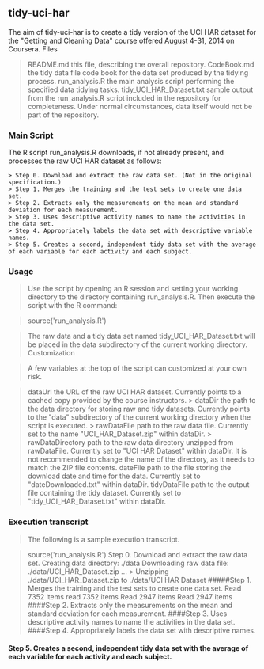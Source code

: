  ## tidy-uci-har

The aim of tidy-uci-har is to create a tidy version of the UCI HAR dataset for the "Getting and Cleaning Data" course offered August 4-31, 2014 on Coursera.
Files

   > README.md this file, describing the overall repository.
  > CodeBook.md the tidy data file code book for the data set produced by the tidying process.
   > run_analysis.R the main analysis script performing the specified data tidying tasks.
   > tidy_UCI_HAR_Dataset.txt sample output from the run_analysis.R script included in the repository for completeness. Under normal circumstances, data itself would not be part of the repository.

###  Main Script

The R script run_analysis.R downloads, if not already present, and processes the raw UCI HAR dataset as follows:

    > Step 0. Download and extract the raw data set. (Not in the original specification.)
    > Step 1. Merges the training and the test sets to create one data set.
    > Step 2. Extracts only the measurements on the mean and standard deviation for each measurement.
    > Step 3. Uses descriptive activity names to name the activities in the data set.
    > Step 4. Appropriately labels the data set with descriptive variable names.
    > Step 5. Creates a second, independent tidy data set with the average of each variable for each activity and each subject.

### Usage

> Use the script by opening an R session and setting your working directory to the directory containing run_analysis.R. Then execute the script with the R command:

> source('run_analysis.R')

> The raw data and a tidy data set named tidy_UCI_HAR_Dataset.txt will be placed in the data subdirectory of the current working directory.
> Customization

> A few variables at the top of the script can customized at your own risk.

   > dataUrl the URL of the raw UCI HAR dataset. Currently points to a cached copy provided by the course instructors.
    > dataDir the path to the data directory for storing raw and tidy datasets. Currently points to the "data" subdirectory of the current working directory when the script is executed.
    > rawDataFile path to the raw data file. Currently set to the name "UCI_HAR_Dataset.zip" within dataDir.
    > rawDataDirectory path to the raw data directory unzipped from rawDataFile. Currently set to "UCI HAR Dataset" within dataDir. It is not recommended to change the name of the directory, as it needs to match the ZIP file contents.
   > dateFile path to the file storing the download date and time for the data. Currently set to "dateDownloaded.txt" within dataDir.
   > tidyDataFile path to the output file containing the tidy dataset. Currently set to "tidy_UCI_HAR_Dataset.txt" within dataDir.

 ### Execution transcript

> The following is a sample execution transcript.

> source('run_analysis.R')
> Step 0. Download and extract the raw data set.
  >      Creating data directory: ./data
   >     Downloading raw data file: ./data/UCI_HAR_Dataset.zip ...
    >    Unzipping ./data/UCI_HAR_Dataset.zip to ./data/UCI HAR Dataset
#####Step 1. Merges the training and the test sets to create one data set.
> Read 7352 items
> read 7352 items
> Read 2947 items
> Read 2947 items
####Step 2. Extracts only the measurements on the mean and standard deviation for each measurement.
####Step 3. Uses descriptive activity names to name the activities in the data set.
####Step 4. Appropriately labels the data set with descriptive names.
#### Step 5. Creates a second, independent tidy data set with the average of each variable for each activity and each subject.

